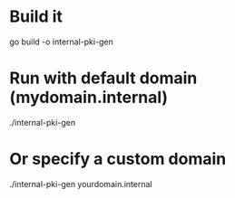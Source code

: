 # Build it

go build -o internal-pki-gen

# Run with default domain (mydomain.internal)

./internal-pki-gen

# Or specify a custom domain

./internal-pki-gen yourdomain.internal

